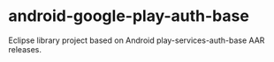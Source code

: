 # android-google-play-auth-base
Eclipse library project based on Android play-services-auth-base AAR releases.
